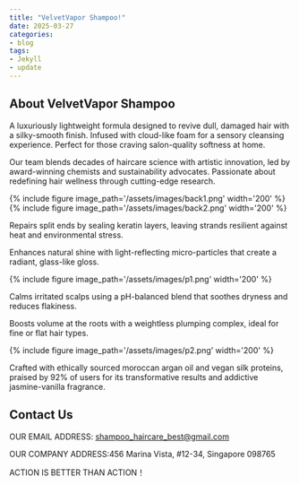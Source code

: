 ```yaml
---
title: "VelvetVapor Shampoo!"
date: 2025-03-27
categories:
- blog
tags:
- Jekyll
- update
---
```


## About VelvetVapor Shampoo

A luxuriously lightweight formula designed to revive dull, damaged hair with a silky-smooth finish. Infused with cloud-like foam for a sensory cleansing experience. Perfect for those craving salon-quality softness at home.

Our team blends decades of haircare science with artistic innovation, led by award-winning chemists and sustainability advocates. Passionate about redefining hair wellness through cutting-edge research.

{% include figure image_path='/assets/images/back1.png' width='200' %}
{% include figure image_path='/assets/images/back2.png' width='200' %}

Repairs split ends by sealing keratin layers, leaving strands resilient against heat and environmental stress.

Enhances natural shine with light-reflecting micro-particles that create a radiant, glass-like gloss.

{% include figure image_path='/assets/images/p1.png' width='200' %}

Calms irritated scalps using a pH-balanced blend that soothes dryness and reduces flakiness.

Boosts volume at the roots with a weightless plumping complex, ideal for fine or flat hair types.

{% include figure image_path='/assets/images/p2.png' width='200' %}

Crafted with ethically sourced moroccan argan oil and vegan silk proteins, praised by 92% of users for its transformative results and addictive jasmine-vanilla fragrance.

## Contact Us

OUR EMAIL ADDRESS: shampoo_haircare_best@gmail.com

OUR COMPANY ADDRESS:456 Marina Vista, #12-34, Singapore 098765

ACTION IS BETTER THAN ACTION！
